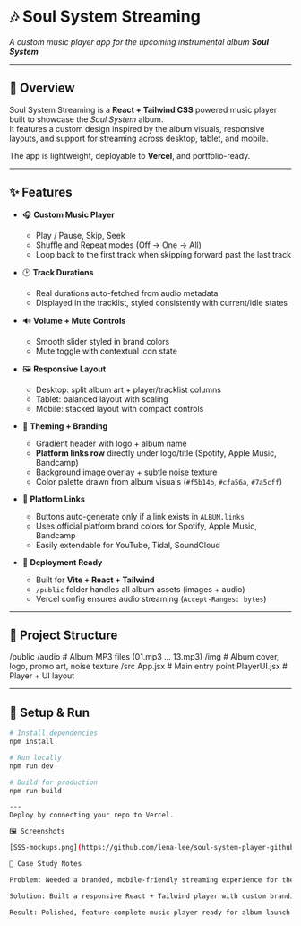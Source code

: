 # 🎶 Soul System Streaming  
*A custom music player app for the upcoming instrumental album **Soul System***  

---

## 📖 Overview  
Soul System Streaming is a **React + Tailwind CSS** powered music player built to showcase the *Soul System* album.  
It features a custom design inspired by the album visuals, responsive layouts, and support for streaming across desktop, tablet, and mobile.  

The app is lightweight, deployable to **Vercel**, and portfolio-ready.  

---

## ✨ Features  
- 🎧 **Custom Music Player**  
  - Play / Pause, Skip, Seek  
  - Shuffle and Repeat modes (Off → One → All)  
  - Loop back to the first track when skipping forward past the last track  

- 🕑 **Track Durations**  
  - Real durations auto-fetched from audio metadata  
  - Displayed in the tracklist, styled consistently with current/idle states  

- 🔊 **Volume + Mute Controls**  
  - Smooth slider styled in brand colors  
  - Mute toggle with contextual icon state  

- 🖼 **Responsive Layout**  
  - Desktop: split album art + player/tracklist columns  
  - Tablet: balanced layout with scaling  
  - Mobile: stacked layout with compact controls  

- 🎨 **Theming + Branding**  
  - Gradient header with logo + album name  
  - **Platform links row** directly under logo/title (Spotify, Apple Music, Bandcamp)  
  - Background image overlay + subtle noise texture  
  - Color palette drawn from album visuals (`#f5b14b`, `#cfa56a`, `#7a5cff`)  

- 🔗 **Platform Links**  
  - Buttons auto-generate only if a link exists in `ALBUM.links`  
  - Uses official platform brand colors for Spotify, Apple Music, Bandcamp  
  - Easily extendable for YouTube, Tidal, SoundCloud  

- 🚀 **Deployment Ready**  
  - Built for **Vite + React + Tailwind**  
  - `/public` folder handles all album assets (images + audio)  
  - Vercel config ensures audio streaming (`Accept-Ranges: bytes`)  

---

## 📂 Project Structure
/public
/audio # Album MP3 files (01.mp3 … 13.mp3)
/img # Album cover, logo, promo art, noise texture
/src
App.jsx # Main entry point
PlayerUI.jsx # Player + UI layout

---

## 🚀 Setup & Run
```bash
# Install dependencies
npm install

# Run locally
npm run dev

# Build for production
npm run build

---
Deploy by connecting your repo to Vercel.

🖼 Screenshots

[SSS-mockups.png](https://github.com/lena-lee/soul-system-player-github/blob/main/public/img/SSS-mockups.png)

📌 Case Study Notes

Problem: Needed a branded, mobile-friendly streaming experience for the Soul System album.

Solution: Built a responsive React + Tailwind player with custom branding and streaming features.

Result: Polished, feature-complete music player ready for album launch and portfolio showcase.
